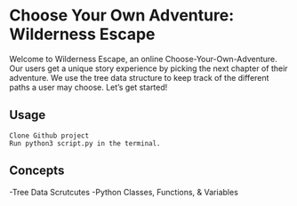 # Choose Your Own Adventure: Wilderness Escape

Welcome to Wilderness Escape, an online Choose-Your-Own-Adventure. Our users get a unique story experience by picking the next chapter of their adventure. We use the tree data structure to keep track of the different paths a user may choose. Let’s get started!

## Usage

```
Clone Github project
Run python3 script.py in the terminal.
```
## Concepts
-Tree Data Scrutcutes
-Python Classes, Functions, & Variables
